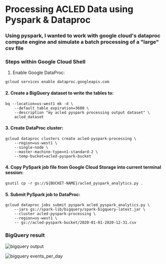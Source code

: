 # Processing ACLED Data using Pyspark & Dataproc 

### Using pyspark, I wanted to work with google cloud's dataproc compute engine and simulate a batch processing of a "large" csv file

### Steps within Google Cloud Shell
1. Enable Google DataProc: 

```gcloud services enable dataproc.googleapis.com``` 

#### 2. Create a BigQuery dataset to write the tables to:
```
bq --location=us-west1 mk -d \
    --default_table_expiration=3600 \
    --description "my acled pyspark processing output dataset" \
    acled_dataset
```

#### 3. Create DataProc cluster: 
```
gcloud dataproc clusters create acled-pyspark-processing \
    --region=us-west1 \
    --single-node \
    --master-machine-type=n1-standard-2 \
    --temp-bucket=acled-pyspark-bucket
```

#### 4. Copy PySpark job file from Google Cloud Storage into current terminal session:

```gsutil cp -r gs://${BUCKET-NAME}/acled_pyspark_analytics.py .```

#### 5. Submit PySpark job to DataProc: 

```
gcloud dataproc jobs submit pyspark acled_pyspark_analytics.py \
    --jars gs://spark-lib/bigquery/spark-bigquery-latest.jar \
    --cluster acled-pyspark-processing \
    --region=us-west1 \
    -- gs://acled-pyspark-bucket/2020-01-01-2020-12-31.csv
```

### BigQuery result
![bigquery output](https://github.com/jcodezy/acled_dataproc_pyspark/blob/master/assets/bigquery_output.png)

![bigquery events_per_day](https://github.com/jcodezy/acled_dataproc_pyspark/blob/master/assets/events_per_day.png)
